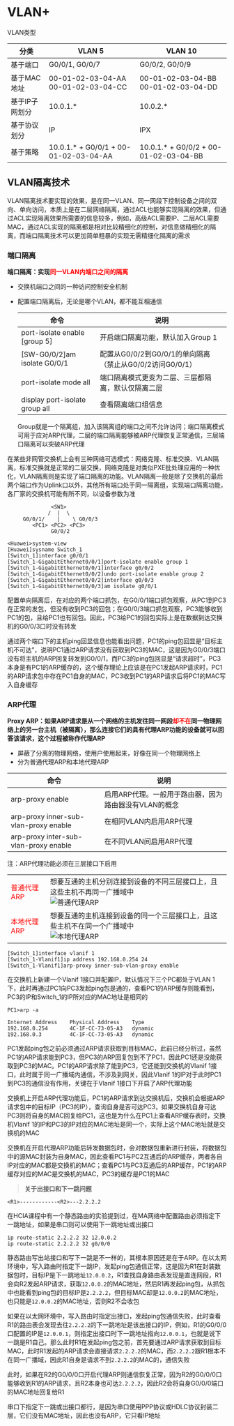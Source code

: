 # VLAN+

VLAN类型

| 分类           | VLAN 5                                   | VLAN 10                                  |
| -------------- | ---------------------------------------- | ---------------------------------------- |
| 基于端口       | G0/0/1, G0/0/7                           | G0/0/2, G0/0/9                           |
| 基于MAC地址    | 00-01-02-03-04-AA<br />00-01-02-03-04-CC | 00-01-02-03-04-BB<br />00-01-02-03-04-DD |
| 基于IP子网划分 | 10.0.1.*                                 | 10.0.2.*                                 |
| 基于协议划分   | IP                                       | IPX                                      |
| 基于策略       | 10.0.1.* + G0/0/1 + 00-01-02-03-04-AA    | 10.0.1.* + G0/0/2 + 00-01-02-03-04-BB    |

## VLAN隔离技术

VLAN隔离技术要实现的效果，是在同一VLAN、同一网段下控制设备之间的双向、单向访问，本质上是在二层网络隔离，通过ACL也能够实现隔离的效果，但通过ACL实现隔离效果所需要的信息较多，例如，高级ACL需要IP、二层ACL需要MAC，通过ACL实现的隔离都是相对比较精细化的控制，对信息做精细化的隔离，而端口隔离技术可以更加简单粗暴的实现无需精细化隔离的需求

### 端口隔离

**端口隔离：实现<font color="red">同一VLAN内端口之间的隔离</font>**

- 交换机端口之间的一种访问控制安全机制

- 配置端口隔离后，无论是哪个VLAN，都不能互相通信

  | 命令                           | 说明                                                     |
  | ------------------------------ | -------------------------------------------------------- |
  | port-isolate enable [group 5]  | 开启端口隔离功能，默认加入Group 1                        |
  | [SW-G0/0/2]am isolate G0/0/1   | 配置从G0/0/2到G0/0/1的单向隔离（禁止从G0/0/2访问G0/0/1） |
  | port-isolate mode all          | 端口隔离模式更变为二层、三层都隔离，默认仅隔离二层       |
  | display port-isolate group all | 查看隔离端口组信息                                       |

  Group就是一个隔离组，加入该隔离组的端口之间不允许访问；端口隔离模式可用于应对ARP代理，二层的端口隔离能够被ARP代理恢复正常通信，三层端口隔离可以突破ARP代理

在某些非网管交换机上会有三种网络可选模式：网络克隆、标准交换、VLAN隔离，标准交换就是正常的二层交换，网络克隆是对类似PXE批处理应用的一种优化，VLAN隔离则是实现了端口隔离的功能。VLAN隔离一般是除了交换机的最后两个端口作为Uplink口以外，其他所有端口处于同一隔离组，实现端口隔离功能，各厂家的交换机可能有所不同，以设备参数为准

```Topology
              <SW1>
             /  |  \
     G0/0/1/    |    \ G0/0/3
        <PC1> <PC2> <PC3>
              G0/0/2  
```

```VRP
<Huawei>system-view
[Huawei]sysname Switch_1
[Switch_1]interface g0/0/1
[Switch_1-GigabitEthernet0/0/1]port-isolate enable group 1
[Switch_1-GigabitEthernet0/0/1]interface g0/0/2
[Switch_1-GigabitEthernet0/0/2]undo port-isolate enable group 2
[Switch_1-GigabitEthernet0/0/2]interface g0/0/3
[Switch_1-GigabitEthernet0/0/3]am isolate g0/0/1
```

配置单向隔离后，在对应的两个端口抓包，在G0/0/1端口抓包观察，从PC1到PC3在正常的发包，但没有收到PC3的回包；在G0/0/3端口抓包观察，PC3能够收到PC1的包，且给PC1也有回包。因此，PC3给PC1的回包实际上是在数据到达交换机的G0/0/3口时没有转发

通过两个端口下的主机ping回显信息也能看出问题，PC1的ping包回显是“目标主机不可达”，说明PC1通过ARP请求没有获取到PC3的MAC，这是因为G0/0/3端口没有将主机的ARP回复转发到G0/0/1，而PC3的ping包回显是“请求超时”，PC3本身是有PC1的ARP缓存的，这个缓存理论上应该是在PC1发起ARP请求时，PC1的ARP请求包中存在PC1自身的MAC，PC3收到PC1的ARP请求后将PC1的MAC写入自身缓存

### ARP代理

**Proxy ARP：如果ARP请求是从一个网络的主机发往同一网段<font color="red">却不在</font>同一物理网络上的另一台主机（被隔离），那么连接它们的具有代理ARP功能的设备就可以回答该请求，这个过程被称作代理ARP**

- 屏蔽了分离的物理网络，使用户使用起来，好像在同一个物理网络上
- 分为普通代理ARP和本地代理ARP

| 命令                                  | 说明                                                  |
| ------------------------------------- | ----------------------------------------------------- |
| arp-proxy enable                      | 启用ARP代理。一般用于路由器，因为路由器没有VLAN的概念 |
| arp-proxy inner-sub-vlan-proxy enable | 在相同VLAN内启用ARP代理                               |
| arp-proxy inter-sub-vlan-proxy enable | 在不同VLAN间启用ARP代理                               |

注：ARP代理功能必须在三层接口下启用

<table>
    <tr>
    	<td><font color="red">普通代理ARP</font></td>
        <td>想要互通的主机分别连接到设备的不同三层接口上，且这些主机不再同一广播域中<br /><img src="https://www.z4a.net/images/2024/06/06/ARP.png" alt="普通代理ARP"/></td>
    </tr>
    <tr>
    	<td><font color="red">本地代理ARP</font></td>
        <td>想要互通的主机连接到设备的同一个三层接口上，且这些主机不在同一个广播域中<br /><img src="https://www.z4a.net/images/2024/06/06/ARPdeda78645d1b27a9.png" alt="本地代理ARP"/></td>
    </tr>
</table>

```VRP
[Switch_1]interface vlanif 1
[Switch_1-Vlanif1]ip address 192.168.0.254 24
[Switch_1-Vlanif1]arp-proxy inner-sub-vlan-proxy enable
```

在交换机上新建一个Vlanif 1接口并配置IP，默认情况下三个PC都处于VLAN 1下，此时再通过PC1向PC3发起ping包是通的，查看PC1的ARP缓存则能看到，PC3的IP和Switch_1的IP所对应的MAC地址是相同的

```VRP
PC1>arp -a 

Internet Address    Physical Address    Type
192.168.0.254       4C-1F-CC-73-05-A3   dynamic
192.168.0.3         4C-1F-CC-73-05-A3   dynamic
```

PC1发起ping包之前必须通过ARP请求获取到目标MAC，此前已经分析过，虽然PC1的ARP请求能到PC3，但PC3的ARP回复包到不了PC1，因此PC1还是没能获取到PC3的MAC。PC1的ARP请求除了能到PC3，它还能到交换机的Vlanif 1接口，此时属于同一广播域内通信，不涉及到网关，因此Vlanif 1的IP对于此时PC1到PC3的通信没有作用，关键在于Vlanif 1接口下开启了ARP代理功能

交换机上开启ARP代理功能后，PC1的ARP请求到达交换机后，交换机会根据ARP请求包中的目标IP（PC3的IP），查询自身是否可达PC3，如果交换机自身可达PC3则将自身的MAC回复给PC1，这也是为什么在PC1上查看ARP缓存表时，交换机Vlanif 1的IP和PC3的IP对应的MAC地址是同一个，实际上这个MAC地址就是交换机的MAC

交换机在开启代理ARP功能后转发数据包时，会对数据包重新进行封装，将数据包中的源MAC封装为自身MAC，因此查看PC1与PC2互通后的ARP缓存，两者各自IP对应的MAC都是交换机的MAC；查看PC1与PC3互通后的ARP缓存，PC1的ARP缓存对应的MAC是交换机的MAC，PC3的缓存是PC1的MAC

> **关于出接口和下一跳问题**

```Topology
<R1>------------<R2>---2.2.2.2
```

在HCIA课程中有一个静态路由的实验提到过，在MA网络中配置路由必须指定下一跳地址，如果是串口则可以使用下一跳地址或出接口

```VRP
ip route-static 2.2.2.2 32 12.0.0.2
ip route-static 2.2.2.2 32 g0/0/0
```

静态路由写出站接口和写下一跳是不一样的，其根本原因还是在于ARP。在以太网环境中，写入路由时指定下一跳IP，发起ping包通信正常，这是因为R1在封装数据包时，目标IP是下一跳地址`12.0.0.2`，R1查找自身路由表发现是直连网段，R1会向R2发起ARP请求，获取`12.0.0.2`的MAC地址，然后R1再发起ping包，从抓包中也能看到ping包的目标IP是`2.2.2.2`，但目标MAC却是`12.0.0.2`的MAC地址，也只能是`12.0.0.2`的MAC地址，否则R2不会收包

如果在以太网环境中，写入路由时指定出接口，发起ping包通信失败，此时查看R1的路由表会发现去往`2.2.2.2`的下一跳地址是该出接口的IP，例如，R1的G0/0/0口配置的IP是`12.0.0.1`，则指定出接口时下一跳地址指向`12.0.0.1`，也就是说下一跳是R1自己。那么此时R1在发起ping包之前，首先要通过ARP请求获取到目标MAC，此时R1发起的ARP请求会直接请求`2.2.2.2`的MAC，而`2.2.2.2`跟R1根本不在同一广播域，因此R1自身是请求不到`2.2.2.2`的MAC的，通信失败

此时，如果在R2的G0/0/0口开启代理ARP则通信恢复正常，因为R2的G0/0/0口能够收到R1的ARP请求，且R2本身也可达`2.2.2.2`，因此R2会将自身G0/0/0端口的MAC地址回复给R1

串口下指定下一跳或出接口都行，是因为串口使用PPP协议或HDLC协议封装二层，它们没有MAC地址，因此也没有ARP，它只看IP地址

